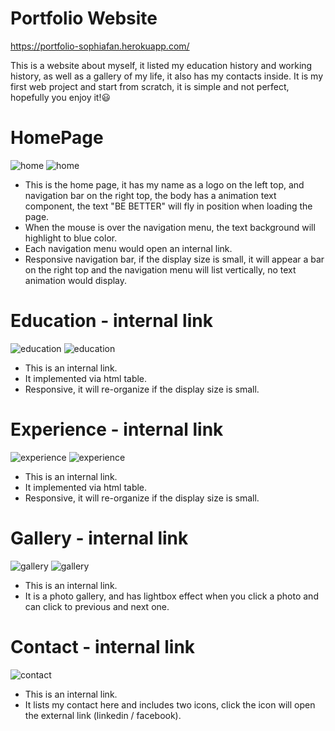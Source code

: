 # Portfolio Website

https://portfolio-sophiafan.herokuapp.com/

  This is a website about myself, it listed my education history and working history, as well as a gallery of my life, it also has my contacts inside. It is my first web project and start from scratch, it is simple and not perfect, hopefully you enjoy it!:smiley:

# HomePage
  ![home](/images/home.png)
  ![home](/images/home_2.png)

* This is the home page, it has my name as a logo on the left top, and navigation bar on the right top, the body has a animation text component, the text "BE BETTER" will fly in position when loading the page.
* When the mouse is over the navigation menu, the text background will highlight to blue color.
* Each navigation menu would open an internal link.
* Responsive navigation bar, if the display size is small, it will appear a bar on the right top and the navigation menu will list vertically, no text animation would display.

# Education - internal link
![education](/images/education.png)
![education](/images/education_2.png)

* This is an internal link.
* It implemented via html table.
* Responsive, it will re-organize if the display size is small.

# Experience - internal link
![experience](/images/experience.png)
![experience](/images/experience_2.png)

* This is an internal link.
* It implemented via html table.
* Responsive, it will re-organize if the display size is small.

# Gallery - internal link
![gallery](/images/gallery.png)
![gallery](/images/gallery_2.png)

* This is an internal link.
* It is a photo gallery, and has lightbox effect when you click a photo and can click to previous and next one.

# Contact - internal link
![contact](/images/contact.png)

* This is an internal link.
* It lists my contact here and includes two icons, click the icon will open the external link (linkedin / facebook).
